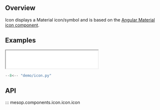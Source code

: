 ## Overview

Icon displays a Material icon/symbol and is based on the [Angular Material icon component](https://material.angular.io/components/icon/overview).

## Examples

<iframe class="component-demo" src="/mesop/demo/?demo=icon" style="height: 60px"></iframe>

```python
--8<-- "demo/icon.py"
```

## API

::: mesop.components.icon.icon.icon

